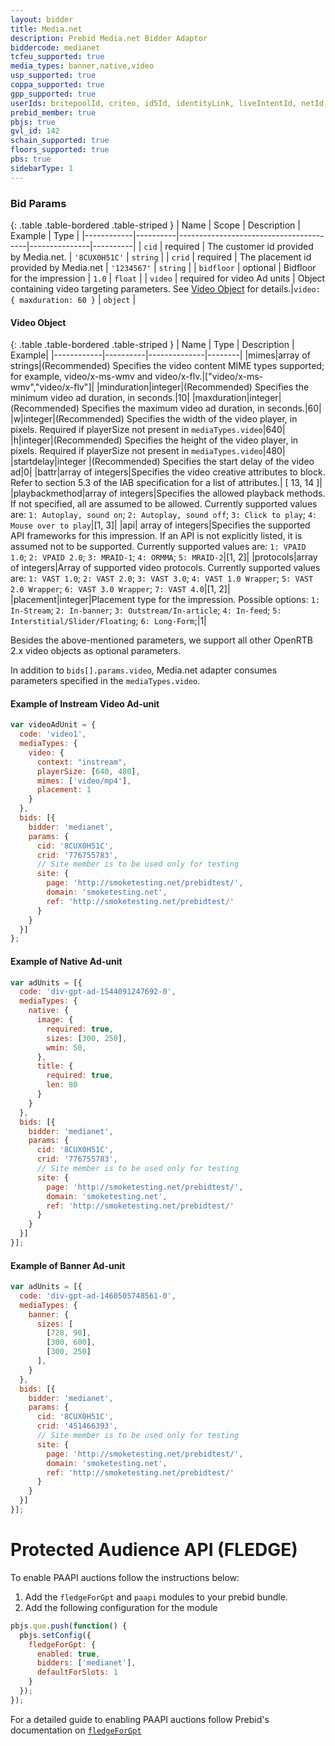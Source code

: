 ```yaml
---
layout: bidder
title: Media.net
description: Prebid Media.net Bidder Adaptor
biddercode: medianet
tcfeu_supported: true
media_types: banner,native,video
usp_supported: true
coppa_supported: true
gpp_supported: true
userIds: britepoolId, criteo, id5Id, identityLink, liveIntentId, netId, parrableId, pubCommonId, unifiedId
prebid_member: true
pbjs: true
gvl_id: 142
schain_supported: true
floors_supported: true
pbs: true
sidebarType: 1
---
```


### Bid Params

{: .table .table-bordered .table-striped }
| Name       | Scope    | Description                            | Example       | Type     |
|------------|----------|----------------------------------------|---------------|----------|
| `cid`      | required | The customer id provided by Media.net. | `'8CUX0H51C'` | `string` |
| `crid`     | required | The placement id provided by Media.net | `'1234567'`   | `string` |
| `bidfloor` | optional | Bidfloor for the impression          | `1.0`         | `float`  |
| `video`    | required for video Ad units | Object containing video targeting parameters.  See [Video Object](#media.net-video-object) for details.|`video: { maxduration: 60 }`         | `object`  |

<a name="media.net-video-object"></a>

#### Video Object

{: .table .table-bordered .table-striped }
| Name       | Type    | Description   | Example|
|------------|----------|--------------|--------|
|mimes|array of strings|(Recommended) Specifies the video content MIME types supported; for example, video/x-ms-wmv and video/x-flv.|["video/x-ms-wmv","video/x-flv"]|
|minduration|integer|(Recommended) Specifies the minimum video ad duration, in seconds.|10|
|maxduration|integer|(Recommended) Specifies the maximum video ad duration, in seconds.|60|
|w|integer|(Recommended) Specifies the width of the video player, in pixels. Required if playerSize not present in `mediaTypes.video`|640|
|h|integer|(Recommended) Specifies the height of the video player, in pixels. Required if playerSize not present in `mediaTypes.video`|480|
|startdelay|integer |(Recommended) Specifies the start delay of the video ad|0|
|battr|array of integers|Specifies the video creative attributes to block. Refer to section 5.3 of the IAB specification for a list of attributes.| [ 13, 14 ]|
|playbackmethod|array of integers|Specifies the allowed playback methods. If not specified, all are assumed to be allowed. Currently supported values are: `1: Autoplay, sound on`; `2: Autoplay, sound off`; `3: Click to play`; `4: Mouse over to play`|[1, 3]|
|api| array of integers|Specifies the supported API frameworks for this impression. If an API is not explicitly listed, it is assumed not to be supported. Currently supported values are: `1: VPAID 1.0`; `2: VPAID 2.0`; `3: MRAID-1`; `4: ORMMA`; `5: MRAID-2`|[1, 2]|
|protocols|array of integers|Array of supported video protocols. Currently supported values are: `1: VAST 1.0`; `2: VAST 2.0`; `3: VAST 3.0`; `4: VAST 1.0 Wrapper`; `5: VAST 2.0 Wrapper`; `6: VAST 3.0 Wrapper`; `7: VAST 4.0`|[1, 2]|
|placement|integer|Placement type for the impression. Possible options: `1: In-Stream`; `2: In-banner`; `3: Outstream/In-article`; `4: In-feed`; `5: Interstitial/Slider/Floating`; `6: Long-Form`;|1|

Besides the above-mentioned parameters, we support all other OpenRTB 2.x video objects as optional parameters.

In addition to `bids[].params.video`, Media.net adapter consumes parameters specified in the `mediaTypes.video`.

#### Example of Instream Video Ad-unit

```javascript
var videoAdUnit = {
  code: 'video1',
  mediaTypes: {
    video: {
      context: "instream",
      playerSize: [640, 480],
      mimes: ['video/mp4'],
      placement: 1
    }
  },
  bids: [{
    bidder: 'medianet',
    params: {
      cid: '8CUX0H51C',
      crid: '776755783',  
      // Site member is to be used only for testing
      site: {
        page: 'http://smoketesting.net/prebidtest/',
        domain: 'smoketesting.net',
        ref: 'http://smoketesting.net/prebidtest/'
      }
    }
  }]
};
```

#### Example of Native Ad-unit

```javascript
var adUnits = [{
  code: 'div-gpt-ad-1544091247692-0',
  mediaTypes: {
    native: {
      image: {
        required: true,
        sizes: [300, 250],
        wmin: 50,
      },
      title: {
        required: true,
        len: 80
      }
    }
  },
  bids: [{
    bidder: 'medianet',
    params: {
      cid: '8CUX0H51C',
      crid: '776755783',
      // Site member is to be used only for testing
      site: {
        page: 'http://smoketesting.net/prebidtest/',
        domain: 'smoketesting.net',
        ref: 'http://smoketesting.net/prebidtest/'
      }
    }
  }]
}];
```

#### Example of Banner Ad-unit

```javascript
var adUnits = [{
  code: 'div-gpt-ad-1460505748561-0',
  mediaTypes: {
    banner: {
      sizes: [
        [728, 90],
        [300, 600],
        [300, 250]
      ],
    }
  },
  bids: [{
    bidder: 'medianet',
    params: {
      cid: '8CUX0H51C',
      crid: '451466393',
      // Site member is to be used only for testing
      site: {
        page: 'http://smoketesting.net/prebidtest/',
        domain: 'smoketesting.net',
        ref: 'http://smoketesting.net/prebidtest/'
      }
    }
  }]
}];
```

# Protected Audience API (FLEDGE)

To enable PAAPI auctions follow the instructions below:

1. Add the `fledgeForGpt` and `paapi` modules to your prebid bundle.
2. Add the following configuration for the module

```javascript
pbjs.que.push(function() {
  pbjs.setConfig({
    fledgeForGpt: {
      enabled: true,
      bidders: ['medianet'],
      defaultForSlots: 1
    }
  });
});
```

For a detailed guide to enabling PAAPI auctions follow Prebid's documentation 
on [`fledgeForGpt`](https://docs.prebid.org/dev-docs/modules/fledgeForGpt.html)
